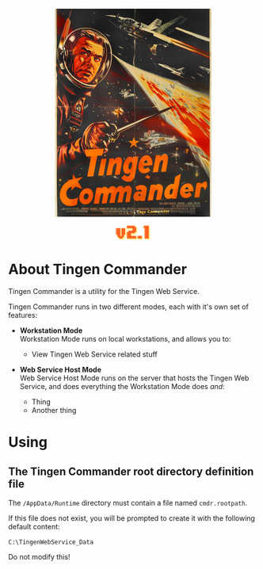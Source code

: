<div align="center">

  ![logo](./.github/image/logo/TingenCommander_logo_320x420.png)

  ![Version 2.1](https://github.com/spectrum-health-systems/tingen/blob/main/.github/image/version/v2.1.png)

</div>

# About Tingen Commander

Tingen Commander is a utility for the Tingen Web Service.

Tingen Commander runs in two different modes, each with it's own set of features:

* **Workstation Mode**  
Workstation Mode runs on local workstations, and allows you to:

  * View Tingen Web Service related stuff

* **Web Service Host Mode**  
Web Service Host Mode runs on the server that hosts the Tingen Web Service, and does everything the Workstation Mode does *and*:

  * Thing
  * Another thing


# Using

## The Tingen Commander root directory definition file

The `/AppData/Runtime` directory must contain a file named `cmdr.rootpath`.

If this file does not exist, you will be prompted to create it with the following default content:

```
C:\TingenWebService_Data
```

Do not modify this!
